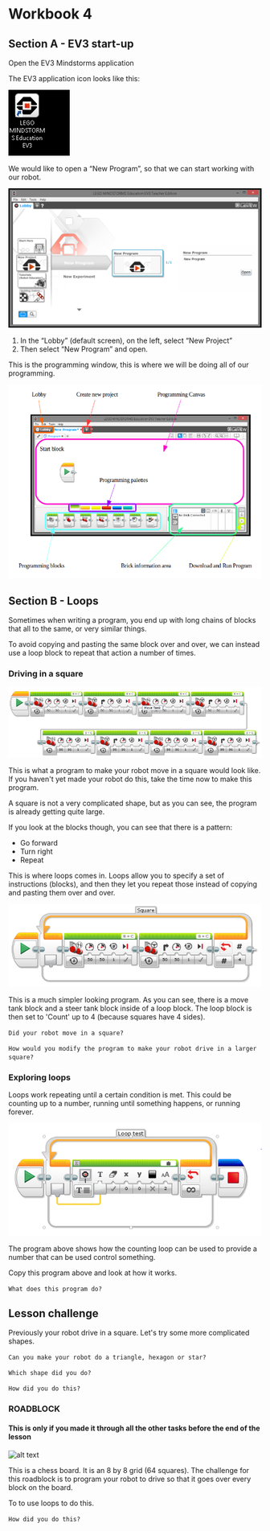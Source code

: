 # Workbook 4

## Section A -  EV3 start-up

Open the EV3 Mindstorms application

The EV3 application icon looks like this:

![alt text](https://raw.githubusercontent.com/brent-shaw/ev3-01-beginner/master/resources/software_images/desktopIcon.PNG)

We would like to open a “New Program”, so that we can start working with our robot.

![alt text](https://raw.githubusercontent.com/brent-shaw/ev3-01-beginner/master/resources/software_images/newProgram.PNG)

1. In the “Lobby” (default screen), on the left, select “New Project”
2. Then select “New Program” and open.

This is the programming window, this is where we will be doing all of our programming.

![alt text](https://raw.githubusercontent.com/brent-shaw/ev3-01-beginner/master/resources/software_images/labelledCanvas.png)

## Section B - Loops

Sometimes when writing a program, you end up with long chains of blocks that all to the same, or very similar things.

To avoid copying and pasting the same block over and over, we can instead use a loop block to repeat that action a number of times.

### Driving in a square

![alt text](https://raw.githubusercontent.com/brent-shaw/ev3-01-beginner/master/resources/program_images/square.PNG)

This is what a program to make your robot move in a square would look like. If you haven't yet made your robot do this, take the time now to make this program.

A square is not a very complicated shape, but as you can see, the program is already getting quite large.

If you look at the blocks though, you can see that there is a pattern:
* Go forward
* Turn right
* Repeat

This is where loops comes in. Loops allow you to specify a set of instructions (blocks), and then they let you repeat those instead of copying and pasting them over and over.

![alt text](https://raw.githubusercontent.com/brent-shaw/ev3-01-beginner/master/resources/program_images/square(loop).PNG)

This is a much simpler looking program. As you can see, there is a move tank block and a steer tank block inside of a loop block. The loop block is then set to 'Count' up to 4 (because squares have 4 sides).

`Did your robot move in a square?`

`How would you modify the program to make your robot drive in a larger square?`

### Exploring loops

Loops work repeating until a certain condition is met. This could be counting up to a number, running until something happens, or running forever.

![alt text](https://raw.githubusercontent.com/brent-shaw/ev3-01-beginner/master/resources/program_images/loopTest.PNG)

The program above shows how the counting loop can be used to provide a number that can be used control something.

Copy this program above and look at how it works.

`What does this program do?`

## Lesson challenge

Previously your robot drive in a square. Let's try some more complicated shapes.

`Can you make your robot do a triangle, hexagon or star?`

`Which shape did you do?`

`How did you do this?`

### ROADBLOCK
#### This is only if you made it through all the other tasks before the end of the lesson

![alt text](https://upload.wikimedia.org/wikipedia/commons/thumb/d/d7/Chessboard480.svg/176px-Chessboard480.svg.png)

This is a chess board. It is an 8 by 8 grid (64 squares). The challenge for this roadblock is to program your robot to drive so that it goes over every block on the board.

To to use loops to do this.

`How did you do this?`
